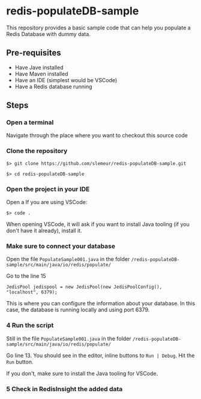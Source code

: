 # redis-populateDB-sample

This repository provides a basic sample code that can help you populate a Redis Database with dummy data.

## Pre-requisites

- Have Jave installed
- Have Maven installed
- Have an IDE (simplest would be VSCode)
- Have a Redis database running

## Steps

### Open a terminal

Navigate through the place where you want to checkout this source code

### Clone the repository

```
$> git clone https://github.com/slemeur/redis-populateDB-sample.git

$> cd redis-populateDB-sample

```

### Open the project in your IDE

Open a If you are using VSCode:
```
$> code .
```

When opening VSCode, it will ask if you want to install Java tooling (if you don't have it already), install it.

### Make sure to connect your database

Open the file `PopulateSample001.java` in the folder `/redis-populateDB-sample/src/main/java/io/redis/populate/`

Go to the line 15
```
JedisPool jedispool = new JedisPool(new JedisPoolConfig(), "localhost", 6379);
```

This is where you can configure the information about your database. In this case, the database is running locally and using port 6379.

### 4 Run the script

Still in the file  `PopulateSample001.java` in the folder `/redis-populateDB-sample/src/main/java/io/redis/populate/`

Go line 13. You should see in the editor, inline buttons to `Run | Debug`. Hit the `Run` button.

If you don't, make sure to install the Java tooling for VSCode.

### 5 Check in RedisInsight the added data



